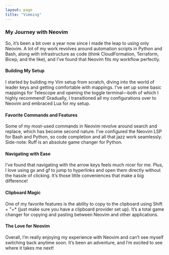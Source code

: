 ```yaml
---
layout: page
title: "Vimming"
---
```


### My Journey with Neovim
So, it’s been a bit over a year now since I made the leap to using only Neovim. A lot of my work revolves around automation scripts in Python and Bash, along with infrastructure as code (think CloudFormation, Terraform, Bicep, and the like), and I’ve found that Neovim fits my workflow perfectly.

#### Building My Setup
I started by building my Vim setup from scratch, diving into the world of leader keys and getting comfortable with mappings. I’ve set up some basic mappings for Telescope and opening the toggle terminal—both of which I highly recommend! Gradually, I transitioned all my configurations over to Neovim and embraced Lua for my setup.

#### Favorite Commands and Features
Some of my most-used commands in Neovim revolve around search and replace, which has become second nature. I’ve configured the Neovim LSP for Bash and Python, so code completion and all that jazz work seamlessly. Side-note: Ruff is an absolute game changer for Python.

#### Navigating with Ease
I’ve found that navigating with the arrow keys feels much nicer for me. Plus, I love using gx and gf to jump to hyperlinks and open them directly without the hassle of clicking. It’s those little conveniences that make a big difference!

#### Clipboard Magic
One of my favorite features is the ability to copy to the clipboard using Shift + "+* (just make sure you have a clipboard provider set up). It’s a total game changer for copying and pasting between Neovim and other applications.

#### The Love for Neovim
Overall, I’m really enjoying my experience with Neovim and can’t see myself switching back anytime soon. It’s been an adventure, and I’m excited to see where it takes me next!

